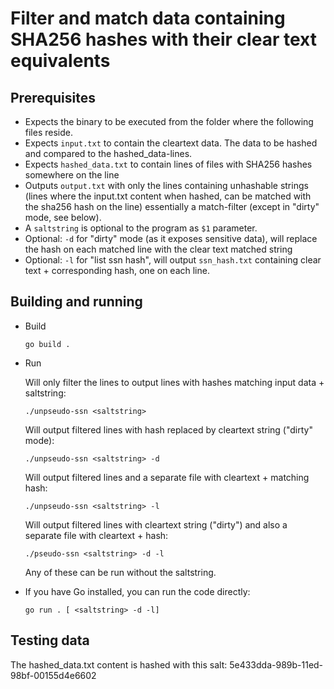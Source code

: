 # Filter and match data containing SHA256 hashes with their clear text equivalents

## Prerequisites

* Expects the binary to be executed from the folder where the following files reside.
* Expects `input.txt` to contain the cleartext data. The data to be hashed and compared to the hashed_data-lines.
* Expects `hashed_data.txt` to contain lines of files with SHA256 hashes somewhere on the line
* Outputs `output.txt` with only the lines containing unhashable strings (lines where the input.txt content when hashed, can be matched with the sha256 hash on the line) essentially a match-filter (except in "dirty" mode, see below).
* A `saltstring` is optional to the program as `$1` parameter.
* Optional: `-d` for "dirty" mode (as it exposes sensitive data), will replace the hash on each matched line with the clear text matched string
* Optional: `-l` for "list ssn hash", will output `ssn_hash.txt` containing clear text + corresponding hash, one on each line. 

## Building and running

* Build

    `go build .`

* Run

    Will only filter the lines to output lines with hashes matching input data + saltstring:

    `./unpseudo-ssn <saltstring>`

    Will output filtered lines with hash replaced by cleartext string ("dirty" mode):

    `./unpseudo-ssn <saltstring> -d`

    Will output filtered lines and a separate file with cleartext + matching hash:
    
    `./unpseudo-ssn <saltstring> -l`

    Will output filtered lines with cleartext string ("dirty") and also a separate file with cleartext + hash:

    `./pseudo-ssn <saltstring> -d -l`

    Any of these can be run without the saltstring.

* If you have Go installed, you can run the code directly:

    `go run . [ <saltstring> -d -l]`

## Testing data
The hashed_data.txt content is hashed with this salt: 5e433dda-989b-11ed-98bf-00155d4e6602